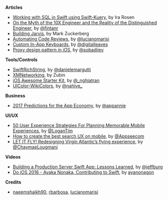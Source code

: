**Articles**

* [Working with SQL in Swift using Swift-Kuery](https://developer.ibm.com/swift/2016/12/12/working-with-sql-in-swift-using-swift-kuery/), by Ira Rosen
* [On the Myth of the 10X Engineer and the Reality of the Distinguished Engineer](https://redmonk.com/fryan/2016/12/12/on-the-myth-of-the-10x-engineer-and-the-reality-of-the-distinguished-engineer/), by [@fintanr](https://twitter.com/fintanr)
* [Building Jarvis](https://www.facebook.com/notes/mark-zuckerberg/building-jarvis/10154361492931634), by Mark Zuckerberg
* [Automating Code Reviews](http://www.marisibrothers.com/2016/12/automating-code-reviews.html), by [@lucianomarisi](https://twitter.com/lucianomarisi)
* [Custom In-App Keyboards](https://digitalleaves.com/blog/2016/12/custom-in-app-keyboards/), by [@digitalleaves](https://twitter.com/digitalleaves)
* [Proxy design pattern in iOS](http://devmonologue.com/ios/ios/proxy-design-pattern-ios/), by [@sobadjiev](https://twitter.com/sobadjiev)

**Tools/Controls**

* [SwiftRichString](https://github.com/malcommac/SwiftRichString), by [@danielemargutti](https://twitter.com/danielemargutti)
* [XMNetworking](https://github.com/kangzubin/XMNetworking), by Zubin
* [iOS Awesome Starter Kit](https://github.com/NghiaTranUIT/iOS-Awesome-Starter-Kit), by [@_nghiatran](https://twitter.com/_nghiatran)
* [UIColor-WikiColors](https://github.com/nahive/UIColor-WikiColors), by [@nahive_](https://twitter.com/nahive_)

**Business**

* [2017 Predictions for the App Economy](https://www.appannie.com/insights/market-data/2017-predictions-app-economy/), by [@appannie](http://www.twitter.com/appannie/)

**UI/UX**

* [50 User Experience Strategies For Planning Memorable Mobile Experiences](https://medium.com/@LoganTjm/50-user-experience-strategies-for-planning-memorable-mobile-experiences-43aa87a75e3c), by [@LoganTjm](https://twitter.com/LoganTjm)
* [How to create the best search UX on mobile](https://medium.com/@Appseecom/how-to-create-the-best-search-ux-on-mobile-3d49358027ae), by [@Appseecom](https://twitter.com/Appseecom)
* [LET IT FLY! Redesigning Virgin Atlantic’s flying experience](https://medium.com/@ChaymaeLougmani/let-it-fly-redesigning-virgin-atlantics-flying-experience-a6df7663a07), by [@ChaymaeLougmani](https://twitter.com/ChaymaeLougmani)

**Videos**

* [Building a Production Server Swift App: Lessons Learned](https://realm.io/news/slug-jeff-bergier-building-production-server-swift-app/), by [@jeffburg](https://twitter.com/jeffburg)
* [Do iOS 2016 - Ayaka Nonaka, Contributing to Swift](https://www.youtube.com/watch?v=GnT2ZeHVJe4), by [ayanonagon](https://twitter.com/ayanonagon)

**Credits**

* [naeemshaikh90](https://github.com/naeemshaikh90), [rbarbosa](https://github.com/rbarbosa), [lucianomarisi](https://github.com/lucianomarisi)
